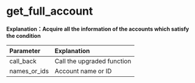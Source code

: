 # get_full_account

**Explanation：Acquire all the information of the accounts which satisfy the condition**

| Parameter | Explanation |
| :--- | :--- |
| call_back | Call the upgraded function |
| names_or_ids | Account name or ID |
